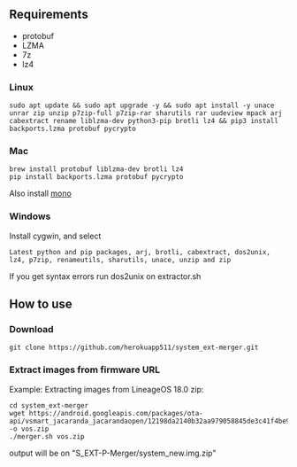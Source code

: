 ## Requirements
- protobuf
- LZMA
- 7z
- lz4
### Linux
```
sudo apt update && sudo apt upgrade -y && sudo apt install -y unace unrar zip unzip p7zip-full p7zip-rar sharutils rar uudeview mpack arj cabextract rename liblzma-dev python3-pip brotli lz4 && pip3 install backports.lzma protobuf pycrypto
```
### Mac
```
brew install protobuf liblzma-dev brotli lz4
pip install backports.lzma protobuf pycrypto
```
Also install [mono](https://www.mono-project.com/docs/getting-started/install/mac/)  

### Windows
Install cygwin, and select

```Latest python and pip packages, arj, brotli, cabextract, dos2unix, lz4, p7zip, renameutils, sharutils, unace, unzip and zip```

If you get syntax errors run dos2unix on extractor.sh

## How to use
### Download
```
git clone https://github.com/herokuapp511/system_ext-merger.git
```

### Extract images from firmware URL
Example: Extracting images from LineageOS 18.0 zip:
```
cd system_ext-merger
wget https://android.googleapis.com/packages/ota-api/vsmart_jacaranda_jacarandaopen/12198da2140b32aa979058845de3c41f4be9e730.zip -o vos.zip
./merger.sh vos.zip
```
output will be on "S_EXT-P-Merger/system_new.img.zip"

